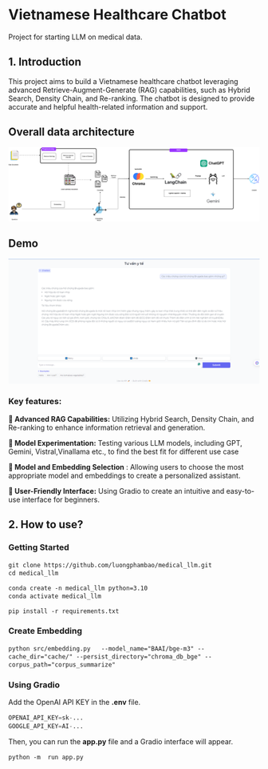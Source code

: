 # Vietnamese Healthcare Chatbot
 
Project for starting LLM on medical data.

## 1. Introduction

This project aims to build a Vietnamese healthcare chatbot leveraging advanced Retrieve-Augment-Generate (RAG) capabilities, such as Hybrid Search, Density Chain, and Re-ranking. The chatbot is designed to provide accurate and helpful health-related information and support.
## Overall data architecture

![](imgs/LLM.png)

## Demo

![](imgs/web.png)
### Key features:

**🌟 Advanced RAG Capabilities:**  Utilizing Hybrid Search, Density Chain, and Re-ranking to enhance information retrieval and generation.

**🌟 Model Experimentation:**  Testing various LLM models, including GPT, Gemini, Vistral,Vinallama etc., to find the best fit for different use case

**🌟 Model and Embedding Selection** : Allowing users to choose the most appropriate model and embeddings to create a personalized assistant.

**🌟 User-Friendly Interface:**  Using Gradio to create an intuitive and easy-to-use interface for beginners.

## 2. How to use?
### Getting Started
```
git clone https://github.com/luongphambao/medical_llm.git
cd medical_llm
```
```
conda create -n medical_llm python=3.10
conda activate medical_llm
```
```
pip install -r requirements.txt
```

### Create Embedding

``` 
python src/embedding.py   --model_name="BAAI/bge-m3" --cache_dir="cache/" --persist_directory="chroma_db_bge" --corpus_path="corpus_summarize"
```
### Using Gradio 
Add the OpenAI API KEY in the **.env** file.
```python
OPENAI_API_KEY=sk-...
GOOGLE_API_KEY=AI-...
```
Then, you can run the **app.py** file and a Gradio interface will appear.
```
python -m  run app.py
```
